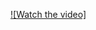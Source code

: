 


[![Watch the video]](https://github.com/fjr619/Tutorial-Compose-Swipe-To-Action/assets/9444636/3ae4f1e9-1d68-469d-a917-be14bfcc2928)



